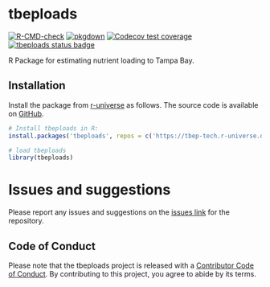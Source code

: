 # tbeploads

<!-- badges: start -->
[![R-CMD-check](https://github.com/tbep-tech/tbeploads/actions/workflows/R-CMD-check.yaml/badge.svg)](https://github.com/tbep-tech/tbeploads/actions/workflows/R-CMD-check.yaml)
[![pkgdown](https://github.com/tbep-tech/tbeploads/workflows/pkgdown/badge.svg)](https://github.com/tbep-tech/tbeploads/actions)
[![Codecov test coverage](https://codecov.io/gh/tbep-tech/tbeploads/branch/main/graph/badge.svg)](https://codecov.io/gh/tbep-tech/tbeploads?branch=main)
[![tbeploads status badge](https://tbep-tech.r-universe.dev/tbeploads/badges/version)](https://tbep-tech.r-universe.dev/tbeploads)
<!-- badges: end -->
  
R Package for estimating nutrient loading to Tampa Bay.

## Installation

Install the package from [r-universe](https://tbep-tech.r-universe.dev/tbeploads) as follows. The source code is available on [GitHub](https://github.com/tbep-tech/tbeploads).

```r
# Install tbeploads in R:
install.packages('tbeploads', repos = c('https://tbep-tech.r-universe.dev', 'https://cloud.r-project.org'))

# load tbeploads
library(tbeploads)
```

# Issues and suggestions

Please report any issues and suggestions on the [issues link](https://github.com/tbep-tech/tbeploads/issues) for the repository.

## Code of Conduct

Please note that the tbeploads project is released with a [Contributor Code of Conduct](https://tbep-tech.github.io/tbeploads/CODE_OF_CONDUCT.html). By contributing to this project, you agree to abide by its terms.

